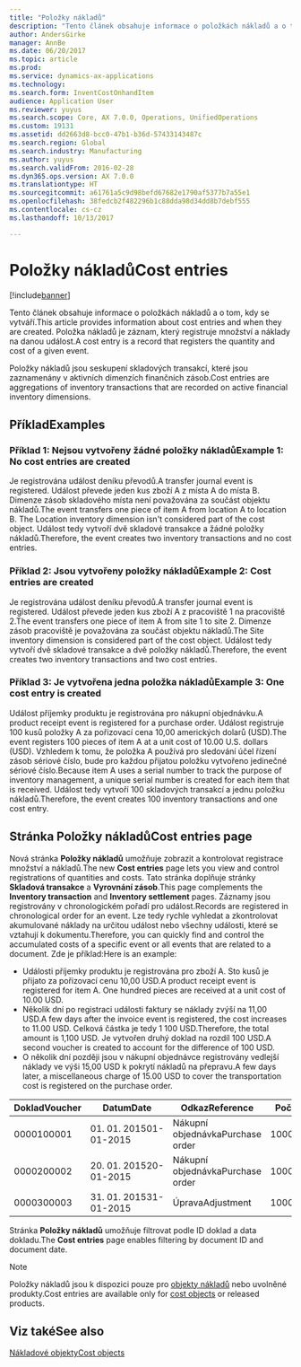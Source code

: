 ```yaml
---
title: "Položky nákladů"
description: "Tento článek obsahuje informace o položkách nákladů a o tom, kdy se vytváří. Položka nákladů je záznam, který registruje množství a náklady na danou událost."
author: AndersGirke
manager: AnnBe
ms.date: 06/20/2017
ms.topic: article
ms.prod: 
ms.service: dynamics-ax-applications
ms.technology: 
ms.search.form: InventCostOnhandItem
audience: Application User
ms.reviewer: yuyus
ms.search.scope: Core, AX 7.0.0, Operations, UnifiedOperations
ms.custom: 19131
ms.assetid: dd2663d8-bcc0-47b1-b36d-57433143487c
ms.search.region: Global
ms.search.industry: Manufacturing
ms.author: yuyus
ms.search.validFrom: 2016-02-28
ms.dyn365.ops.version: AX 7.0.0
ms.translationtype: HT
ms.sourcegitcommit: a61761a5c9d98befd67682e1790af5377b7a55e1
ms.openlocfilehash: 38fedcb2f482296b1c88dda98d34dd8b7debf555
ms.contentlocale: cs-cz
ms.lasthandoff: 10/13/2017

---
```


# <a name="cost-entries"></a><span data-ttu-id="0eb75-104">Položky nákladů</span><span class="sxs-lookup"><span data-stu-id="0eb75-104">Cost entries</span></span>

[!include[banner](../includes/banner.md)]


<span data-ttu-id="0eb75-105">Tento článek obsahuje informace o položkách nákladů a o tom, kdy se vytváří.</span><span class="sxs-lookup"><span data-stu-id="0eb75-105">This article provides information about cost entries and when they are created.</span></span> <span data-ttu-id="0eb75-106">Položka nákladů je záznam, který registruje množství a náklady na danou událost.</span><span class="sxs-lookup"><span data-stu-id="0eb75-106">A cost entry is a record that registers the quantity and cost of a given event.</span></span>

<span data-ttu-id="0eb75-107">Položky nákladů jsou seskupení skladových transakcí, které jsou zaznamenány v aktivních dimenzích finančních zásob.</span><span class="sxs-lookup"><span data-stu-id="0eb75-107">Cost entries are aggregations of inventory transactions that are recorded on active financial inventory dimensions.</span></span>

## <a name="examples"></a><span data-ttu-id="0eb75-108">Příklad</span><span class="sxs-lookup"><span data-stu-id="0eb75-108">Examples</span></span>
### <a name="example-1-no-cost-entries-are-created"></a><span data-ttu-id="0eb75-109">Příklad 1: Nejsou vytvořeny žádné položky nákladů</span><span class="sxs-lookup"><span data-stu-id="0eb75-109">Example 1: No cost entries are created</span></span>

<span data-ttu-id="0eb75-110">Je registrována událost deníku převodů.</span><span class="sxs-lookup"><span data-stu-id="0eb75-110">A transfer journal event is registered.</span></span> <span data-ttu-id="0eb75-111">Událost převede jeden kus zboží A z místa A do místa B. Dimenze zásob skladového místa není považována za součást objektu nákladů.</span><span class="sxs-lookup"><span data-stu-id="0eb75-111">The event transfers one piece of item A from location A to location B. The Location inventory dimension isn't considered part of the cost object.</span></span> <span data-ttu-id="0eb75-112">Událost tedy vytvoří dvě skladové transakce a žádné položky nákladů.</span><span class="sxs-lookup"><span data-stu-id="0eb75-112">Therefore, the event creates two inventory transactions and no cost entries.</span></span>

### <a name="example-2-cost-entries-are-created"></a><span data-ttu-id="0eb75-113">Příklad 2: Jsou vytvořeny položky nákladů</span><span class="sxs-lookup"><span data-stu-id="0eb75-113">Example 2: Cost entries are created</span></span>

<span data-ttu-id="0eb75-114">Je registrována událost deníku převodů.</span><span class="sxs-lookup"><span data-stu-id="0eb75-114">A transfer journal event is registered.</span></span> <span data-ttu-id="0eb75-115">Událost převede jeden kus zboží A z pracoviště 1 na pracoviště 2.</span><span class="sxs-lookup"><span data-stu-id="0eb75-115">The event transfers one piece of item A from site 1 to site 2.</span></span> <span data-ttu-id="0eb75-116">Dimenze zásob pracoviště je považována za součást objektu nákladů.</span><span class="sxs-lookup"><span data-stu-id="0eb75-116">The Site inventory dimension is considered part of the cost object.</span></span> <span data-ttu-id="0eb75-117">Událost tedy vytvoří dvě skladové transakce a dvě položky nákladů.</span><span class="sxs-lookup"><span data-stu-id="0eb75-117">Therefore, the event creates two inventory transactions and two cost entries.</span></span>

### <a name="example-3-one-cost-entry-is-created"></a><span data-ttu-id="0eb75-118">Příklad 3: Je vytvořena jedna položka nákladů</span><span class="sxs-lookup"><span data-stu-id="0eb75-118">Example 3: One cost entry is created</span></span>

<span data-ttu-id="0eb75-119">Událost příjemky produktu je registrována pro nákupní objednávku.</span><span class="sxs-lookup"><span data-stu-id="0eb75-119">A product receipt event is registered for a purchase order.</span></span> <span data-ttu-id="0eb75-120">Událost registruje 100 kusů položky A za pořizovací cena 10,00 amerických dolarů (USD).</span><span class="sxs-lookup"><span data-stu-id="0eb75-120">The event registers 100 pieces of item A at a unit cost of 10.00 U.S. dollars (USD).</span></span> <span data-ttu-id="0eb75-121">Vzhledem k tomu, že položka A používá pro sledování účel řízení zásob sériové číslo, bude pro každou přijatou položku vytvořeno jedinečné sériové číslo.</span><span class="sxs-lookup"><span data-stu-id="0eb75-121">Because item A uses a serial number to track the purpose of inventory management, a unique serial number is created for each item that is received.</span></span> <span data-ttu-id="0eb75-122">Událost tedy vytvoří 100 skladových transakcí a jednu položku nákladů.</span><span class="sxs-lookup"><span data-stu-id="0eb75-122">Therefore, the event creates 100 inventory transactions and one cost entry.</span></span>

## <a name="cost-entries-page"></a><span data-ttu-id="0eb75-123">Stránka Položky nákladů</span><span class="sxs-lookup"><span data-stu-id="0eb75-123">Cost entries page</span></span>
<span data-ttu-id="0eb75-124">Nová stránka **Položky nákladů** umožňuje zobrazit a kontrolovat registrace množství a nákladů.</span><span class="sxs-lookup"><span data-stu-id="0eb75-124">The new **Cost entries** page lets you view and control registrations of quantities and costs.</span></span> <span data-ttu-id="0eb75-125">Tato stránka doplňuje stránky **Skladová transakce** a **Vyrovnání zásob**.</span><span class="sxs-lookup"><span data-stu-id="0eb75-125">This page complements the **Inventory transaction** and **Inventory settlement** pages.</span></span> <span data-ttu-id="0eb75-126">Záznamy jsou registrovány v chronologickém pořadí pro událost.</span><span class="sxs-lookup"><span data-stu-id="0eb75-126">Records are registered in chronological order for an event.</span></span> <span data-ttu-id="0eb75-127">Lze tedy rychle vyhledat a zkontrolovat akumulované náklady na určitou událost nebo všechny události, které se vztahují k dokumentu.</span><span class="sxs-lookup"><span data-stu-id="0eb75-127">Therefore, you can quickly find and control the accumulated costs of a specific event or all events that are related to a document.</span></span> <span data-ttu-id="0eb75-128">Zde je příklad:</span><span class="sxs-lookup"><span data-stu-id="0eb75-128">Here is an example:</span></span>

-   <span data-ttu-id="0eb75-129">Události příjemky produktu je registrována pro zboží A. Sto kusů je přijato za pořizovací cenu 10,00 USD.</span><span class="sxs-lookup"><span data-stu-id="0eb75-129">A product receipt event is registered for item A. One hundred pieces are received at a unit cost of 10.00 USD.</span></span>
-   <span data-ttu-id="0eb75-130">Několik dní po registraci události faktury se náklady zvýší na 11,00 USD.</span><span class="sxs-lookup"><span data-stu-id="0eb75-130">A few days after the invoice event is registered, the cost increases to 11.00 USD.</span></span> <span data-ttu-id="0eb75-131">Celková částka je tedy 1 100 USD.</span><span class="sxs-lookup"><span data-stu-id="0eb75-131">Therefore, the total amount is 1,100 USD.</span></span> <span data-ttu-id="0eb75-132">Je vytvořen druhý doklad na rozdíl 100 USD.</span><span class="sxs-lookup"><span data-stu-id="0eb75-132">A second voucher is created to account for the difference of 100 USD.</span></span>
-   <span data-ttu-id="0eb75-133">O několik dní později jsou v nákupní objednávce registrovány vedlejší náklady ve výši 15,00 USD k pokrytí nákladů na přepravu.</span><span class="sxs-lookup"><span data-stu-id="0eb75-133">A few days later, a miscellaneous charge of 15.00 USD to cover the transportation cost is registered on the purchase order.</span></span>

| <span data-ttu-id="0eb75-134">Doklad</span><span class="sxs-lookup"><span data-stu-id="0eb75-134">Voucher</span></span> | <span data-ttu-id="0eb75-135">Datum</span><span class="sxs-lookup"><span data-stu-id="0eb75-135">Date</span></span>       | <span data-ttu-id="0eb75-136">Odkaz</span><span class="sxs-lookup"><span data-stu-id="0eb75-136">Reference</span></span>      | <span data-ttu-id="0eb75-137">Počet</span><span class="sxs-lookup"><span data-stu-id="0eb75-137">Number</span></span> | <span data-ttu-id="0eb75-138">ID šarže</span><span class="sxs-lookup"><span data-stu-id="0eb75-138">Lot ID</span></span>  | <span data-ttu-id="0eb75-139">Množství</span><span class="sxs-lookup"><span data-stu-id="0eb75-139">Quantity</span></span> | <span data-ttu-id="0eb75-140">Částka</span><span class="sxs-lookup"><span data-stu-id="0eb75-140">Amount</span></span>  |
|---------|------------|----------------|--------|---------|---------------|----|
| <span data-ttu-id="0eb75-141">00001</span><span class="sxs-lookup"><span data-stu-id="0eb75-141">00001</span></span>   | <span data-ttu-id="0eb75-142">01. 01. 2015</span><span class="sxs-lookup"><span data-stu-id="0eb75-142">01-01-2015</span></span> | <span data-ttu-id="0eb75-143">Nákupní objednávka</span><span class="sxs-lookup"><span data-stu-id="0eb75-143">Purchase order</span></span> | <span data-ttu-id="0eb75-144">100001</span><span class="sxs-lookup"><span data-stu-id="0eb75-144">100001</span></span> | <span data-ttu-id="0eb75-145">0000101</span><span class="sxs-lookup"><span data-stu-id="0eb75-145">0000101</span></span> | <span data-ttu-id="0eb75-146">100,00</span><span class="sxs-lookup"><span data-stu-id="0eb75-146">100.00</span></span>   | <span data-ttu-id="0eb75-147">1000,00</span><span class="sxs-lookup"><span data-stu-id="0eb75-147">1000.00</span></span> |
| <span data-ttu-id="0eb75-148">00002</span><span class="sxs-lookup"><span data-stu-id="0eb75-148">00002</span></span>   | <span data-ttu-id="0eb75-149">20. 01. 2015</span><span class="sxs-lookup"><span data-stu-id="0eb75-149">20-01-2015</span></span> | <span data-ttu-id="0eb75-150">Nákupní objednávka</span><span class="sxs-lookup"><span data-stu-id="0eb75-150">Purchase order</span></span> | <span data-ttu-id="0eb75-151">100001</span><span class="sxs-lookup"><span data-stu-id="0eb75-151">100001</span></span> | <span data-ttu-id="0eb75-152">0000101</span><span class="sxs-lookup"><span data-stu-id="0eb75-152">0000101</span></span> |          | <span data-ttu-id="0eb75-153">100,00</span><span class="sxs-lookup"><span data-stu-id="0eb75-153">100.00</span></span>  |
| <span data-ttu-id="0eb75-154">00003</span><span class="sxs-lookup"><span data-stu-id="0eb75-154">00003</span></span>   | <span data-ttu-id="0eb75-155">31. 01. 2015</span><span class="sxs-lookup"><span data-stu-id="0eb75-155">31-01-2015</span></span> | <span data-ttu-id="0eb75-156">Úprava</span><span class="sxs-lookup"><span data-stu-id="0eb75-156">Adjustment</span></span>     | <span data-ttu-id="0eb75-157">100001</span><span class="sxs-lookup"><span data-stu-id="0eb75-157">100001</span></span> | <span data-ttu-id="0eb75-158">0000101</span><span class="sxs-lookup"><span data-stu-id="0eb75-158">0000101</span></span> |          | <span data-ttu-id="0eb75-159">15:00</span><span class="sxs-lookup"><span data-stu-id="0eb75-159">15.00</span></span>   |

<span data-ttu-id="0eb75-160">Stránka **Položky nákladů** umožňuje filtrovat podle ID doklad a data dokladu.</span><span class="sxs-lookup"><span data-stu-id="0eb75-160">The **Cost entries** page enables filtering by document ID and document date.</span></span> 

> [!NOTE]
> <span data-ttu-id="0eb75-161">Položky nákladů jsou k dispozici pouze pro [objekty nákladů](cost-object.md) nebo uvolněné produkty.</span><span class="sxs-lookup"><span data-stu-id="0eb75-161">Cost entries are available only for [cost objects](cost-object.md) or released products.</span></span>

<a name="see-also"></a><span data-ttu-id="0eb75-162">Viz také</span><span class="sxs-lookup"><span data-stu-id="0eb75-162">See also</span></span>
--------

[<span data-ttu-id="0eb75-163">Nákladové objekty</span><span class="sxs-lookup"><span data-stu-id="0eb75-163">Cost objects</span></span>](cost-object.md)




